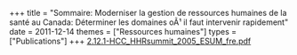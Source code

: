 +++
title = "Sommaire: Moderniser la gestion de ressources humaines de la santé au Canada: Déterminer les domaines oÃ¹ il faut intervenir rapidement"
date = 2011-12-14
themes = ["Ressources humaines"]
types = ["Publications"]
+++
[2.12.1-HCC\_HHRsummit\_2005\_ESUM\_fre.pdf](/files/2.12.1-HCC_HHRsummit_2005_ESUM_fre.pdf)
